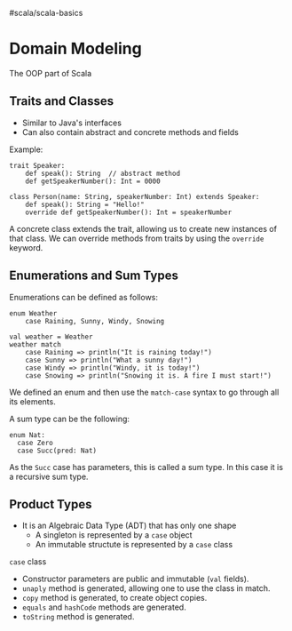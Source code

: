 #scala/scala-basics

# Domain Modeling
The OOP part of Scala

## Traits and Classes
* Similar to Java's interfaces
* Can also contain abstract and concrete methods and fields

Example:

```
trait Speaker:
	def speak(): String  // abstract method
	def getSpeakerNumber(): Int = 0000

class Person(name: String, speakerNumber: Int) extends Speaker:
	def speak(): String = "Hello!"
	override def getSpeakerNumber(): Int = speakerNumber
```

A concrete class extends the trait, allowing us to create new instances of that class. We can override methods from traits by using the `override` keyword.


## Enumerations and Sum Types

Enumerations can be defined as follows:

```
enum Weather
	case Raining, Sunny, Windy, Snowing

val weather = Weather
weather match
	case Raining => println("It is raining today!")
	case Sunny => println("What a sunny day!")
	case Windy => println("Windy, it is today!")
	case Snowing => println("Snowing it is. A fire I must start!")
```

We defined an enum and then use the `match-case` syntax to go through all its elements.

A sum type can be the following:

```
enum Nat:
  case Zero
  case Succ(pred: Nat)
```

As the `Succ` case has parameters, this is called a sum type. In this case it is a recursive sum type.


## Product Types
* It is an Algebraic Data Type (ADT) that has only one shape
	* A singleton is represented by a `case` object
	* An immutable structute is represented by a `case` class

`case` class
* Constructor parameters are public and immutable (`val` fields).
* `unaply` method is generated, allowing one to use the class in match.
* `copy` method is generated, to create object copies.
* `equals` and `hashCode` methods are generated.
* `toString` method is generated.

